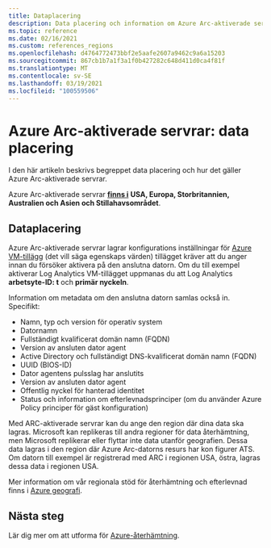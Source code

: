 ```yaml
---
title: Dataplacering
description: Data placering och information om Azure Arc-aktiverade servrar.
ms.topic: reference
ms.date: 02/16/2021
ms.custom: references_regions
ms.openlocfilehash: d4764772473bbf2e5aafe2607a9462c9a6a15203
ms.sourcegitcommit: 867cb1b7a1f3a1f0b427282c648d411d0ca4f81f
ms.translationtype: MT
ms.contentlocale: sv-SE
ms.lasthandoff: 03/19/2021
ms.locfileid: "100559506"
---
```

# <a name="azure-arc-enabled-servers-data-residency"></a>Azure Arc-aktiverade servrar: data placering

I den här artikeln beskrivs begreppet data placering och hur det gäller Azure Arc-aktiverade servrar.

Azure Arc-aktiverade servrar **[finns i](https://azure.microsoft.com/global-infrastructure/services/?products=azure-arc)** **USA, Europa, Storbritannien, Australien och Asien och Stillahavsområdet**.

## <a name="data-residency"></a>Dataplacering

Azure Arc-aktiverade servrar lagrar konfigurations inställningar för [Azure VM-tillägg](manage-vm-extensions.md) (det vill säga egenskaps värden) tillägget kräver att du anger innan du försöker aktivera på den anslutna datorn. Om du till exempel aktiverar Log Analytics VM-tillägget uppmanas du att Log Analytics **arbetsyte-ID: t** och **primär nyckeln**.

Information om metadata om den anslutna datorn samlas också in. Specifikt:

* Namn, typ och version för operativ system
* Datornamn
* Fullständigt kvalificerat domän namn (FQDN)
* Version av ansluten dator agent
* Active Directory och fullständigt DNS-kvalificerat domän namn (FQDN)
* UUID (BIOS-ID)
* Dator agentens pulsslag har anslutits
* Version av ansluten dator agent
* Offentlig nyckel för hanterad identitet
* Status och information om efterlevnadsprinciper (om du använder Azure Policy principer för gäst konfiguration)

Med ARC-aktiverade servrar kan du ange den region där dina data ska lagras. Microsoft kan replikeras till andra regioner för data återhämtning, men Microsoft replikerar eller flyttar inte data utanför geografien. Dessa data lagras i den region där Azure Arc-datorns resurs har kon figurer ATS. Om datorn till exempel är registrerad med ARC i regionen USA, östra, lagras dessa data i regionen USA.

Mer information om vår regionala stöd för återhämtning och efterlevnad finns i [Azure geografi](https://azure.microsoft.com/global-infrastructure/geographies/).

## <a name="next-steps"></a>Nästa steg

Lär dig mer om att utforma för [Azure-återhämtning](/azure/architecture/reliability/architect).

